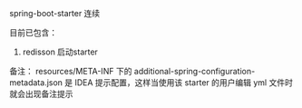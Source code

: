 spring-boot-starter 连续

目前已包含：
1. redisson 启动starter


备注：
resources/META-INF 下的 additional-spring-configuration-metadata.json 是 IDEA 提示配置，这样当使用该 starter 的用户编辑 yml 文件时就会出现备注提示